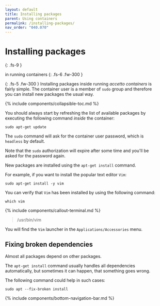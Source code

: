 ```yaml
---
layout: default
title: Installing packages
parent: Using containers
permalink: /installing-packages/
nav_order: "040.070"
---
```


# Installing packages
{: .fs-9 }

in running containers
{: .fs-6 .fw-300 }

{: .fs-5 .fw-300 }
Installing packages inside running *accetto containers* is fairly simple.
The container user is a member of `sudo` group and therefore you can install new packages the usual way.

{% include components/collapsible-toc.md %}

You should always start by refreshing the list of available packages by executing the following command *inside* the container:

```shell
sudo apt-get update
```

The `sudo` command will ask for the container user password, which is `headless` by default.

Note that the `sudo` authorization will expire after some time and you'll be asked for the password again.

New packages are installed using the `apt-get install` command.

For example, if you want to install the popular text editor `Vim`:

```shell
sudo apt-get install -y vim
```

You can verify that `Vim` has been installed by using the following command:

```shell
which vim
```

{% include components/callout-terminal.md %}
> /usr/bin/vim

You will find the `Vim` launcher in the `Applications/Accessories` menu.

## Fixing broken dependencies

Almost all packages depend on other packages.

The `apt-get install` command usually handles all dependencies automatically, but sometimes it can happen, that something goes wrong.

The following command could help in such cases:

```shell
sudo apt --fix-broken install
```

{% include components/bottom-navigation-bar.md %}

<!-- ---- -->

[this-goto-previous-page]: {{site.baseurl}}/overriding-vnc/
[this-goto-next-page]: {{site.baseurl}}/shared-memory/
